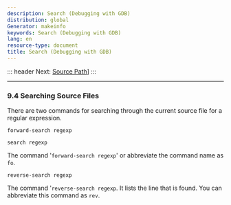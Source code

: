 ```yaml
---
description: Search (Debugging with GDB)
distribution: global
Generator: makeinfo
keywords: Search (Debugging with GDB)
lang: en
resource-type: document
title: Search (Debugging with GDB)
---
```

::: header
Next: [Source Path](Source-Path.html#Source-Path)]
:::

---

### 9.4 Searching Source Files

There are two commands for searching through the current source file for a regular expression.

`forward-search regexp`

`search regexp`

The command '`forward-search regexp`' or abbreviate the command name as `fo`.

`reverse-search regexp`

The command '`reverse-search regexp`. It lists the line that is found. You can abbreviate this command as `rev`.
